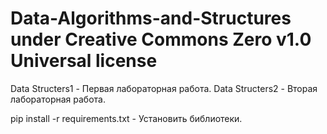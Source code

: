 # Data-Algorithms-and-Structures under Creative Commons Zero v1.0 Universal license

Data Structers1 - Первая лабораторная работа.
Data Structers2 - Вторая лабораторная работа.

pip install -r requirements.txt - Установить библиотеки.
